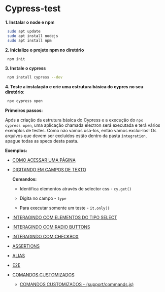 # Cypress-test

**1. Instalar o node e npm**

```sh
 sudo apt update
 sudo apt install nodejs
 sudo apt install npm
```

**2. Inicialize o projeto npm no diretório**

```sh
 npm init
```

**3. Instale o cypress**

```sh
 npm install cypress --dev
```

**4. Teste a instalação e crie uma estrutura básica do cypres no seu diretório:**

```sh
 npx cypress open
 ```



**Primeiros passos:**

Após a criação da estrutura básica do Cypress e a execução do `npx cypress open`, uma aplicação chamada electron será executada e terá vários exemplos de testes. Como não vamos usá-los, então vamos exclui-los! Os arquivos que devem ser excluídos estão dentro da pasta `integration`, apague todas as specs desta pasta. 



**Exemplos:**

- [COMO ACESSAR UMA PÁGINA](https://github.com/thamyresmoraes/Cypress-test/blob/master/cypress/integration/tickets.spec.js#L2)

- [DIGITANDO EM CAMPOS DE TEXTO](https://github.com/thamyresmoraes/Cypress-test/blob/master/cypress/integration/tickets.spec.js#L8-L13)
	
	**Comandos:**

 	* Identifica elementos através de selector css - `cy.get()`

	* Digita no campo - `type`

	* Para executar somente um teste - `it.only()`

- [INTERAGINDO COM ELEMENTOS DO TIPO SELECT](https://github.com/thamyresmoraes/Cypress-test/blob/master/cypress/integration/tickets.spec.js#L17)

- [INTERAGINDO COM RADIO BUTTONS](https://github.com/thamyresmoraes/Cypress-test/blob/master/cypress/integration/tickets.spec.js#L22)

- [INTERAGINDO COM CHECKBOX](https://github.com/thamyresmoraes/Cypress-test/blob/master/cypress/integration/tickets.spec.js#L26-L37)

- [ASSERTIONS](https://github.com/thamyresmoraes/Cypress-test/blob/master/cypress/integration/tickets.spec.js#L40-L49)

- [ALIAS](https://github.com/thamyresmoraes/Cypress-test/blob/master/cypress/integration/tickets.spec.js#L51-L62)

- [E2E](https://github.com/thamyresmoraes/Cypress-test/blob/master/cypress/integration/tickets.spec.js#L66-L94)

- [COMANDOS CUSTOMIZADOS](https://github.com/thamyresmoraes/Cypress-test/blob/master/cypress/integration/tickets.spec.js#L98-L113)
	-  [COMANDOS CUSTOMIZADOS - (support/commands.js)](https://github.com/thamyresmoraes/Cypress-test/blob/master/cypress/support/commands.jss#L28-L33)